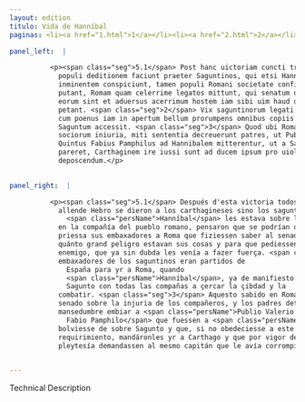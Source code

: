 ```yaml
---
layout: edition
titulo: Vida de Hanníbal
paginas: <li><a href="1.html">1</a></li><li><a href="2.html">2</a></li><li><a href="3.html">3</a></li><li><a href="4.html">4</a></li><li><a href="5.html">5</a></li><li><a href="6.html">6</a></li><li><a href="7.html">7</a></li><li><a href="8.html">8</a></li><li><a href="9.html">9</a></li><li><a href="10.html">10</a></li><li><a href="11.html">11</a></li><li><a href="12.html">12</a></li><li><a href="13.html">13</a></li><li><a href="14.html">14</a></li><li><a href="15.html">15</a></li><li><a href="16.html">16</a></li><li><a href="17.html">17</a></li><li><a href="18.html">18</a></li><li><a href="19.html">19</a></li><li><a href="20.html">20</a></li><li><a href="21.html">21</a></li><li><a href="22.html">22</a></li><li><a href="23.html">23</a></li><li><a href="24.html">24</a></li><li><a href="25.html">25</a></li><li><a href="26.html">26</a></li><li><a href="27.html">27</a></li><li><a href="28.html">28</a></li><li><a href="29.html">29</a></li><li><a href="30.html">30</a></li><li><a href="31.html">31</a></li><li><a href="32.html">32</a></li><li><a href="33.html">33</a></li><li><a href="34.html">34</a></li><li><a href="35.html">35</a></li><li><a href="36.html">36</a></li><li><a href="37.html">37</a></li><li><a href="38.html">38</a></li><li><a href="39.html">39</a></li><li><a href="40.html">40</a></li><li><a href="41.html">41</a></li><li><a href="42.html">42</a></li><li><a href="43.html">43</a></li><li><a href="44.html">44</a></li><li><a href="45.html">45</a></li><li><a href="46.html">46</a></li><li><a href="47.html">47</a></li><li><a href="48.html">48</a></li><li><a href="49.html">49</a></li><li><a href="50.html">50</a></li><li><a href="51.html">51</a></li><li><a href="52.html">52</a></li><li><a href="53.html">53</a></li><li><a href="54.html">54</a></li><li><a href="55.html">55</a></li><li><a href="56.html">56</a></li><li><a href="57.html">57</a></li><li><a href="58.html">58</a></li><li><a href="59.html">59</a></li><li><a href="60.html">60</a></li><li><a href="61.html">61</a></li><li><a href="62.html">62</a></li><li><a href="63.html">63</a></li><li><a href="64.html">64</a></li><li><a href="65.html">65</a></li><li><a href="66.html">66</a></li><li><a href="67.html">67</a></li><li><a href="68.html">68</a></li><li><a href="69.html">69</a></li><li><a href="70.html">70</a></li><li><a href="71.html">71</a></li><li><a href="72.html">72</a></li><li><a href="73.html">73</a></li><li><a href="74.html">74</a></li><li><a href="75.html">75</a></li><li><a href="76.html">76</a></li><li><a href="77.html">77</a></li><li><a href="78.html">78</a></li><li><a href="79.html">79</a></li><li><a href="80.html">80</a></li><li><a href="81.html">81</a></li><li><a href="82.html">82</a></li><li><a href="83.html">83</a></li><li><a href="84.html">84</a></li><li><a href="85.html">85</a></li><li><a href="86.html">86</a></li><li><a href="87.html">87</a></li><li><a href="88.html">88</a></li><li><a href="89.html">89</a></li><li><a href="90.html">90</a></li><li><a href="91.html">91</a></li><li><a href="92.html">92</a></li><li><a href="93.html">93</a></li><li><a href="94.html">94</a></li><li><a href="95.html">95</a></li><li><a href="96.html">96</a></li>

panel_left:  |

          <p><span class="seg">5.1</span> Post hanc uictoriam cuncti trans Iberim
            populi deditionem faciunt praeter Saguntinos, qui etsi Hannibalem suis ceruicibus
            inminentem conspiciunt, tamen populi Romani societate confisi defensionem suscipiendam
            putant, Romam quam celerrime legatos mittunt, qui senatum doceant quanto in periculo res
            eorum sint et aduersus acerrimum hostem iam sibi uim haud dubie inferentem auxilium
            petant. <span class="seg">2</span> Vix saguntinorum legati ex Hispania discesserant Romam profecturi,
            cum poenus iam in apertum bellum prorumpens omnibus copiis ad obsidendumoppugnandumque
            Saguntum accessit. <span class="seg">3</span> Quod ubi Romam nuntiatum est, agitatumque in senatu de
            sociorum iniuria, miti sententia decreuerunt patres, ut Publius Valerius Flaccus et
            Quintus Fabius Pamphilus ad Hannibalem mitterentur, ut a Sagunto recederet, qui si non
            pareret, Carthaginem ire iussi sunt ad ducem ipsum pro uiolato foedere
            deposcendum.</p>
        

panel_right:  |

          <p><span class="seg">5.1</span> Después d'esta victoria todos los pueblos
            allende Hebro se dieron a los carthagineses sino los saguntinos, los quales aunque vían cómo
              <span class="persName">Hanníbal</span> les estava sobre las çervizes, mas, teniendo confiança
            en la compañía del pueblo romano, pensaron que se podrían defender, y embiaron a grand
            priessa sus embaxadores a Roma que fiziessen saber al senado en
            quánto grand peligro estavan sus cosas y para que pediessen ayuda contra el muy áspero
            enemigo, que ya sin dubda les venía a fazer fuerça. <span class="seg">2</span> Escassamente los
            embaxadores de los saguntinos eran partidos de
              España para yr a Roma, quando
              <span class="persName">Hanníbal</span>, ya de manifiesto para romper guerra, vino sobre
              Sagunto con todas las compañas a çercar la çibdad y la
            combatir. <span class="seg">3</span> Aquesto sabido en Roma, discutieron en el
            senado sobre la injuria de los compañeros, y los padres determinaron con acuerdo de
            mansedumbre embiar a <span class="persName">Publio Valerio Flacco</span> y a <span class="persName">Quinto
              Fabio Pamphilo</span> que fuessen a <span class="persName">Hanníbal</span> a que se
            bolviesse de sobre Sagunto y que, si no obedeciesse a este
            requirimiento, mandáronles yr a Carthago y que por vigor de la
            pleytesía demandassen al mesmo capitán que le avía corrompido.</p>
        

---
```


Technical Description 